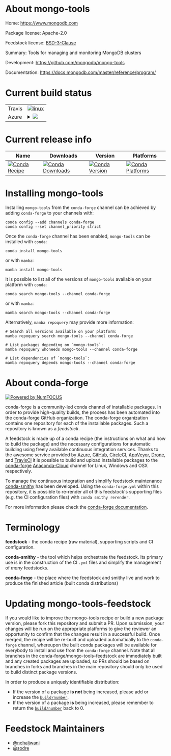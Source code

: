 About mongo-tools
=================

Home: https://www.mongodb.com

Package license: Apache-2.0

Feedstock license: [BSD-3-Clause](https://github.com/conda-forge/mongo-tools-feedstock/blob/main/LICENSE.txt)

Summary: Tools for managing and monitoring MongoDB clusters

Development: https://github.com/mongodb/mongo-tools

Documentation: https://docs.mongodb.com/master/reference/program/

Current build status
====================


<table><tr>
    <td>Travis</td>
    <td>
      <a href="https://app.travis-ci.com/conda-forge/mongo-tools-feedstock">
        <img alt="linux" src="https://img.shields.io/travis/com/conda-forge/mongo-tools-feedstock/main.svg?label=Linux">
      </a>
    </td>
  </tr>
    
  <tr>
    <td>Azure</td>
    <td>
      <details>
        <summary>
          <a href="https://dev.azure.com/conda-forge/feedstock-builds/_build/latest?definitionId=3120&branchName=main">
            <img src="https://dev.azure.com/conda-forge/feedstock-builds/_apis/build/status/mongo-tools-feedstock?branchName=main">
          </a>
        </summary>
        <table>
          <thead><tr><th>Variant</th><th>Status</th></tr></thead>
          <tbody><tr>
              <td>linux_64</td>
              <td>
                <a href="https://dev.azure.com/conda-forge/feedstock-builds/_build/latest?definitionId=3120&branchName=main">
                  <img src="https://dev.azure.com/conda-forge/feedstock-builds/_apis/build/status/mongo-tools-feedstock?branchName=main&jobName=linux&configuration=linux_64_" alt="variant">
                </a>
              </td>
            </tr><tr>
              <td>linux_aarch64</td>
              <td>
                <a href="https://dev.azure.com/conda-forge/feedstock-builds/_build/latest?definitionId=3120&branchName=main">
                  <img src="https://dev.azure.com/conda-forge/feedstock-builds/_apis/build/status/mongo-tools-feedstock?branchName=main&jobName=linux&configuration=linux_aarch64_" alt="variant">
                </a>
              </td>
            </tr><tr>
              <td>linux_ppc64le</td>
              <td>
                <a href="https://dev.azure.com/conda-forge/feedstock-builds/_build/latest?definitionId=3120&branchName=main">
                  <img src="https://dev.azure.com/conda-forge/feedstock-builds/_apis/build/status/mongo-tools-feedstock?branchName=main&jobName=linux&configuration=linux_ppc64le_" alt="variant">
                </a>
              </td>
            </tr><tr>
              <td>osx_64</td>
              <td>
                <a href="https://dev.azure.com/conda-forge/feedstock-builds/_build/latest?definitionId=3120&branchName=main">
                  <img src="https://dev.azure.com/conda-forge/feedstock-builds/_apis/build/status/mongo-tools-feedstock?branchName=main&jobName=osx&configuration=osx_64_" alt="variant">
                </a>
              </td>
            </tr><tr>
              <td>win_64</td>
              <td>
                <a href="https://dev.azure.com/conda-forge/feedstock-builds/_build/latest?definitionId=3120&branchName=main">
                  <img src="https://dev.azure.com/conda-forge/feedstock-builds/_apis/build/status/mongo-tools-feedstock?branchName=main&jobName=win&configuration=win_64_" alt="variant">
                </a>
              </td>
            </tr>
          </tbody>
        </table>
      </details>
    </td>
  </tr>
</table>

Current release info
====================

| Name | Downloads | Version | Platforms |
| --- | --- | --- | --- |
| [![Conda Recipe](https://img.shields.io/badge/recipe-mongo--tools-green.svg)](https://anaconda.org/conda-forge/mongo-tools) | [![Conda Downloads](https://img.shields.io/conda/dn/conda-forge/mongo-tools.svg)](https://anaconda.org/conda-forge/mongo-tools) | [![Conda Version](https://img.shields.io/conda/vn/conda-forge/mongo-tools.svg)](https://anaconda.org/conda-forge/mongo-tools) | [![Conda Platforms](https://img.shields.io/conda/pn/conda-forge/mongo-tools.svg)](https://anaconda.org/conda-forge/mongo-tools) |

Installing mongo-tools
======================

Installing `mongo-tools` from the `conda-forge` channel can be achieved by adding `conda-forge` to your channels with:

```
conda config --add channels conda-forge
conda config --set channel_priority strict
```

Once the `conda-forge` channel has been enabled, `mongo-tools` can be installed with `conda`:

```
conda install mongo-tools
```

or with `mamba`:

```
mamba install mongo-tools
```

It is possible to list all of the versions of `mongo-tools` available on your platform with `conda`:

```
conda search mongo-tools --channel conda-forge
```

or with `mamba`:

```
mamba search mongo-tools --channel conda-forge
```

Alternatively, `mamba repoquery` may provide more information:

```
# Search all versions available on your platform:
mamba repoquery search mongo-tools --channel conda-forge

# List packages depending on `mongo-tools`:
mamba repoquery whoneeds mongo-tools --channel conda-forge

# List dependencies of `mongo-tools`:
mamba repoquery depends mongo-tools --channel conda-forge
```


About conda-forge
=================

[![Powered by
NumFOCUS](https://img.shields.io/badge/powered%20by-NumFOCUS-orange.svg?style=flat&colorA=E1523D&colorB=007D8A)](https://numfocus.org)

conda-forge is a community-led conda channel of installable packages.
In order to provide high-quality builds, the process has been automated into the
conda-forge GitHub organization. The conda-forge organization contains one repository
for each of the installable packages. Such a repository is known as a *feedstock*.

A feedstock is made up of a conda recipe (the instructions on what and how to build
the package) and the necessary configurations for automatic building using freely
available continuous integration services. Thanks to the awesome service provided by
[Azure](https://azure.microsoft.com/en-us/services/devops/), [GitHub](https://github.com/),
[CircleCI](https://circleci.com/), [AppVeyor](https://www.appveyor.com/),
[Drone](https://cloud.drone.io/welcome), and [TravisCI](https://travis-ci.com/)
it is possible to build and upload installable packages to the
[conda-forge](https://anaconda.org/conda-forge) [Anaconda-Cloud](https://anaconda.org/)
channel for Linux, Windows and OSX respectively.

To manage the continuous integration and simplify feedstock maintenance
[conda-smithy](https://github.com/conda-forge/conda-smithy) has been developed.
Using the ``conda-forge.yml`` within this repository, it is possible to re-render all of
this feedstock's supporting files (e.g. the CI configuration files) with ``conda smithy rerender``.

For more information please check the [conda-forge documentation](https://conda-forge.org/docs/).

Terminology
===========

**feedstock** - the conda recipe (raw material), supporting scripts and CI configuration.

**conda-smithy** - the tool which helps orchestrate the feedstock.
                   Its primary use is in the construction of the CI ``.yml`` files
                   and simplify the management of *many* feedstocks.

**conda-forge** - the place where the feedstock and smithy live and work to
                  produce the finished article (built conda distributions)


Updating mongo-tools-feedstock
==============================

If you would like to improve the mongo-tools recipe or build a new
package version, please fork this repository and submit a PR. Upon submission,
your changes will be run on the appropriate platforms to give the reviewer an
opportunity to confirm that the changes result in a successful build. Once
merged, the recipe will be re-built and uploaded automatically to the
`conda-forge` channel, whereupon the built conda packages will be available for
everybody to install and use from the `conda-forge` channel.
Note that all branches in the conda-forge/mongo-tools-feedstock are
immediately built and any created packages are uploaded, so PRs should be based
on branches in forks and branches in the main repository should only be used to
build distinct package versions.

In order to produce a uniquely identifiable distribution:
 * If the version of a package **is not** being increased, please add or increase
   the [``build/number``](https://docs.conda.io/projects/conda-build/en/latest/resources/define-metadata.html#build-number-and-string).
 * If the version of a package **is** being increased, please remember to return
   the [``build/number``](https://docs.conda.io/projects/conda-build/en/latest/resources/define-metadata.html#build-number-and-string)
   back to 0.

Feedstock Maintainers
=====================

* [@nehaljwani](https://github.com/nehaljwani/)
* [@sodre](https://github.com/sodre/)

